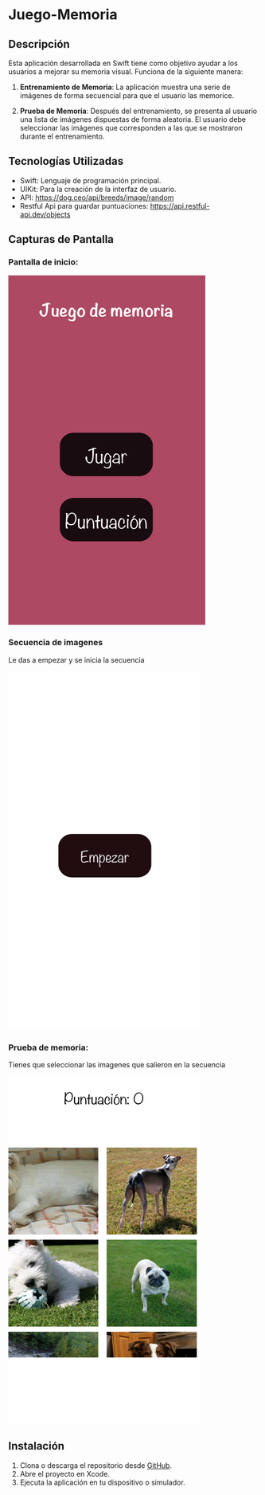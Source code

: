 # Juego-Memoria

## Descripción

Esta aplicación desarrollada en Swift tiene como objetivo ayudar a los usuarios a mejorar su memoria visual. Funciona de la siguiente manera:

1. **Entrenamiento de Memoria**: La aplicación muestra una serie de imágenes de forma secuencial para que el usuario las memorice.
   
3. **Prueba de Memoria**: Después del entrenamiento, se presenta al usuario una lista de imágenes dispuestas de forma aleatoria. El usuario debe seleccionar las imágenes que corresponden a las que se mostraron durante el entrenamiento.

## Tecnologías Utilizadas

- Swift: Lenguaje de programación principal.
- UIKit: Para la creación de la interfaz de usuario.
- API: https://dog.ceo/api/breeds/image/random
- Restful Api para guardar puntuaciones: https://api.restful-api.dev/objects

## Capturas de Pantalla

### Pantalla de inicio:

![Captura de Pantalla 1](PantallaInicio.png)

### Secuencia de imagenes
Le das a empezar y se inicia la secuencia


![Captura de Pantalla 1](SecuenciaImagenes.png)

### Prueba de memoria:
Tienes que seleccionar las imagenes que salieron en la secuencia

![Captura de Pantalla 1](PantallaPruebaMemoria.png)

## Instalación
1. Clona o descarga el repositorio desde [GitHub](https://github.com/manulis/Juego-Memoria).
2. Abre el proyecto en Xcode.
3. Ejecuta la aplicación en tu dispositivo o simulador.




